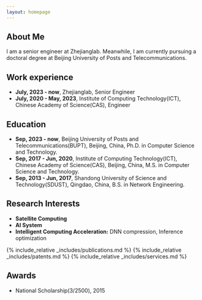 ```yaml
---
layout: homepage
---
```


## About Me
I am a senior engineer at Zhejianglab. Meanwhile, I am currently pursuing a doctoral degree at Beijing University of Posts and Telecommunications. 

## Work experience
- **July, 2023 - now**, Zhejianglab, Senior Engineer
- **July, 2020 - May, 2023**, Institute of Computing Technology(ICT), Chinese Academy of Science(CAS), Engineer

## Education
- **Sep, 2023 - now**, Beijing University of Posts and Telecommunications(BUPT), Beijing, China, Ph.D. in Computer Science and Technology. 
- **Sep, 2017 - Jun, 2020**, Institute of Computing Technology(ICT), Chinese Academy of Science(CAS), Beijing, China, M.S. in Computer Science and Technology. 
- **Sep, 2013 - Jun, 2017**, Shandong University of Science and Technology(SDUST), Qingdao, China, B.S. in Network Engineering. 

## Research Interests
- **Satellite Computing**
- **AI System**
- **Intelligent Computing Acceleration:**  DNN compression, Inference optimization

{% include_relative _includes/publications.md %}
{% include_relative _includes/patents.md %}
{% include_relative _includes/services.md %}

## Awards
- National Scholarship(3/2500), 2015

